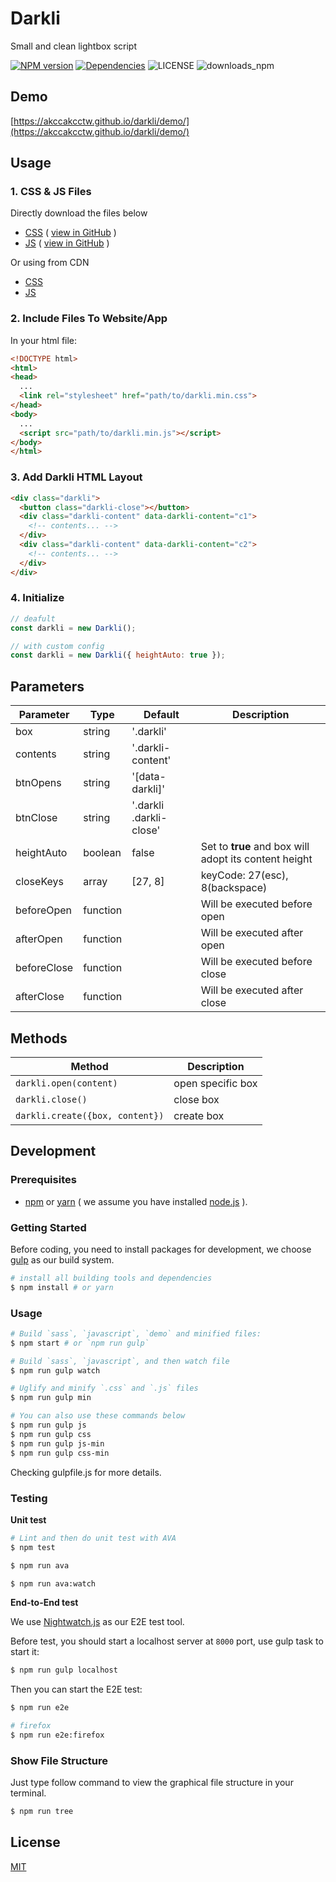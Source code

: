# Darkli

Small and clean lightbox script

[![NPM version](https://img.shields.io/npm/v/darkli.svg?style=flat-square)](https://www.npmjs.com/package/darkli)
[![Dependencies](https://david-dm.org/akccakcctw/darkli.svg)](https://david-dm.org/akccakcctw/darkli)
![LICENSE](https://img.shields.io/github/license/akccakcctw/darkli.svg)
![downloads_npm](https://img.shields.io/npm/dt/darkli.svg)

## Demo

[https://akccakcctw.github.io/darkli/demo/](https://akccakcctw.github.io/darkli/demo/)

## Usage

### 1. CSS & JS Files

Directly download the files below
  - [CSS](https://raw.githubusercontent.com/akccakcctw/darkli/master/dist/darkli.min.css) ( [view in GitHub](https://github.com/akccakcctw/darkli/blob/master/dist/darkli.min.css) )
  - [JS](https://raw.githubusercontent.com/akccakcctw/darkli/master/dist/darkli.min.js) ( [view in GitHub](https://github.com/akccakcctw/darkli/blob/master/dist/darkli.min.js) )

Or using from CDN
  - [CSS](https://cdn.jsdelivr.net/npm/darkli@0.7.0/dist/darkli.min.css)
  - [JS](https://cdn.jsdelivr.net/npm/darkli@0.7.0/dist/darkli.min.js)

### 2. Include Files To Website/App

In your html file:

```html
<!DOCTYPE html>
<html>
<head>
  ...
  <link rel="stylesheet" href="path/to/darkli.min.css">
</head>
<body>
  ...
  <script src="path/to/darkli.min.js"></script>
</body>
</html>
```

### 3. Add Darkli HTML Layout

```html
<div class="darkli">
  <button class="darkli-close"></button>
  <div class="darkli-content" data-darkli-content="c1">
    <!-- contents... -->
  </div>
  <div class="darkli-content" data-darkli-content="c2">
    <!-- contents... -->
  </div>
</div>
```

### 4. Initialize

```js
// deafult
const darkli = new Darkli();

// with custom config
const darkli = new Darkli({ heightAuto: true });
```

## Parameters

| Parameter   | Type     | Default                | Description |
| ----------- | -------- | ---------------------- | ----------- |
| box         | string   | '.darkli'              | |
| contents    | string   | '.darkli-content'      | |
| btnOpens    | string   | '[data-darkli]'        | |
| btnClose    | string   | '.darkli .darkli-close'| |
| heightAuto  | boolean  | false                  | Set to **true** and box will adopt its content height |
| closeKeys   | array    | [27, 8]                | keyCode: 27(esc), 8(backspace) |
| beforeOpen  | function |                        | Will be executed before open |
| afterOpen   | function |                        | Will be executed after open |
| beforeClose | function |                        | Will be executed before close |
| afterClose  | function |                        | Will be executed after close |

## Methods

| Method                        | Description |
| ----------------------------- | ----------- |
| `darkli.open(content)`          | open specific box |
| `darkli.close()`                | close box |
| `darkli.create({box, content})` | create box |

## Development

### Prerequisites

- [npm](https://www.npmjs.com/) or [yarn](https://yarnpkg.com/) ( we assume you have installed [node.js](https://nodejs.org/en/) ).

### Getting Started

Before coding, you need to install packages for development, we choose [gulp](http://gulpjs.com/) as our build system.

```sh
# install all building tools and dependencies
$ npm install # or yarn
```

### Usage

```sh
# Build `sass`, `javascript`, `demo` and minified files:
$ npm start # or `npm run gulp`

# Build `sass`, `javascript`, and then watch file
$ npm run gulp watch

# Uglify and minify `.css` and `.js` files
$ npm run gulp min

# You can also use these commands below
$ npm run gulp js
$ npm run gulp css
$ npm run gulp js-min
$ npm run gulp css-min
```

Checking gulpfile.js for more details.

### Testing

**Unit test**

```sh
# Lint and then do unit test with AVA
$ npm test

$ npm run ava

$ npm run ava:watch
```

**End-to-End test**

We use [Nightwatch.js](http://nightwatchjs.org/) as our E2E test tool.

Before test, you should start a localhost server at `8000` port, use gulp task to start it:

```sh
$ npm run gulp localhost
```

Then you can start the E2E test:
```sh
$ npm run e2e

# firefox
$ npm run e2e:firefox
```

### Show File Structure

Just type follow command to view the graphical file structure in your terminal.

```sh
$ npm run tree
```

## License
[MIT](https://github.com/akccakcctw/darkli/blob/master/LICENSE)
